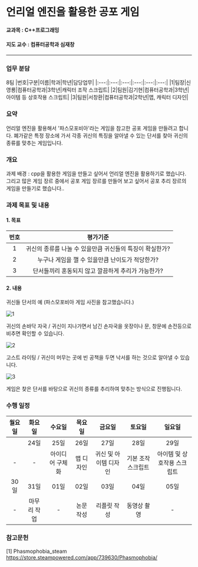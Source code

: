 # 언리얼 엔진을 활용한 공포 게임

#### 교과목 : C++프로그래밍
#### 지도 교수 : 컴퓨터공학과 심재창
---
### 업무 분담
8팀
|번호|구분|이름|학과|학년|담당업무|
|:---:|:---:|:---:|:---:|:---:|:---:|
|1|팀장|신영룡|컴퓨터공학과|3학년|캐릭터 조작 스크립트|
|2|팀원|김기현|컴퓨터공학과|3학년|아이템 등 상호작용 스크립트|
|3|팀원|서창환|컴퓨터공학과|2학년|맵, 캐릭터 디자인|

### 요약
언리얼 엔진을 활용해서 '파스모포비아'라는 게임을 참고한 공포 게임을 만들려고 합니다.
폐가같은 특정 장소에 가서 각종 귀신의 특징을 알아낼 수 있는 단서를 찾아 귀신의 종류를 맞추는 게임입니다.

### 개요
과제 배경 : cpp을 활용한 게임을 만들고 싶어서 언리얼 엔진을 활용하기로 했습니다.
그리고 많은 게임 장르 중에서 공포 게임 장르를 만들어 보고 싶어서 공포 추리 장르의 게임을 만들기로 했습니다..

### 과제 목표 및 내용
#### 1. 목표
|번호|평가기준|
|:---:|:---:|
|1|귀신의 종류를 나눌 수 있을만큼 귀신들의 특징이 확실한가?|
|2|누구나 게임을 깰 수 있을만큼 난이도가 적당한가?|
|3|단서들끼리 혼동되지 않고 깔끔하게 추리가 가능한가?|

#### 2. 내용
귀신들 단서의 예 (파스모포비아 게임 사진을 참고했습니다.)

![1](https://user-images.githubusercontent.com/86341272/169815151-d675c31a-e7dd-4767-bdbc-b3c2b0ca56d9.PNG)

귀신의 손바닥 자국 / 귀신이 지나가면서 남긴 손자국을 옷장이나 문, 창문에  손전등으로 비추면 확인할 수 있습니다.

![2](https://user-images.githubusercontent.com/86341272/169815156-c97a2c4b-2a4e-423b-be92-5d079879baf4.PNG)

고스트 라이팅 / 귀신이 머무는 곳에 빈 공책을 두면 낙서를 하는 것으로 알아낼 수 있습니다.

![3](https://user-images.githubusercontent.com/86341272/169815159-929e1c58-2606-457f-ba79-80428dcc5898.PNG)

게임은 찾은 단서를 바탕으로 귀신의 종류를 추리하여 맞추는 방식으로 진행됩니다.

### 수행 일정
|월요일|화요일|수요일|목요일|금요일|토요일|일요일|
|:---:|:---:|:---:|:---:|:---:|:---:|:---:|
||24일|25일|26일|27일|28일|29일|
|-|-|아이디어 구체화|맵 디자인|귀신 및 아이템 디자인|기본 조작 스크립트|아이템 및 상호작용 스크립트|
|30일|31일|01일|02일|03일|04일|05일|
|-|마무리 작업|-|논문 작성|리플릿 작성|동영상 촬영|-|

### 참고문헌
[1] Phasmophobia_steam https://store.steampowered.com/app/739630/Phasmophobia/

